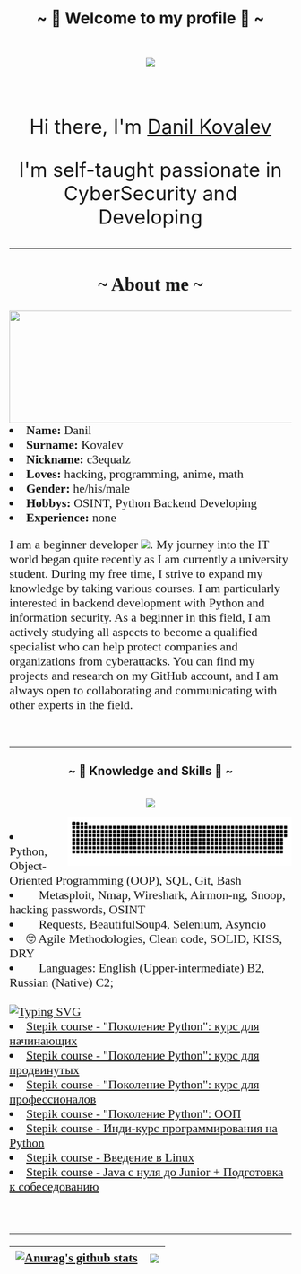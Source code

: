 <!DOCTYPE html>
<html lang="ru">
    <body>
    <h1 align="center">~ 💖 Welcome to my profile 💖 ~</h1>
    <br>
    <div align="center" style="font-size:35px">
   <img src="https://i.redd.it/clean-and-minimalistic-vagabond-banner-for-discord-and-v0-48g7ci8ondia1.jpg?s=3da2b0853c71197ecf60aed4d1c68d695d52dc47" />
    <br>
    <br>
  <p> Hi there, I'm <a href="https://github.com/C3EQUALZz/C3EQUALZz" target="_blank"> Danil Kovalev </a> </p>
  <p>I'm self-taught passionate in CyberSecurity and Developing </p>
    </div>

<div style="font-family: FiraCode; font-size: 22px">
  <hr>
  <h2 align="center">  ~ About me ~  </h2>
  <div align="center">
<img src="https://cdn140.picsart.com/287425545055211.png" width="600px" height="200.5px" align="right">
  </div>
<li><b>Name:</b> Danil </li>
<li><b>Surname:</b> Kovalev </li>
<li><b>Nickname:</b> c3equalz </li>
<li><b>Loves:</b> hacking, programming, anime, math </li>
<li><b>Gender:</b> he/his/male </li>
<li><b>Hobbys:</b> OSINT, Python Backend Developing </li>
<li><b>Experience:</b> none </li>
<p align="left"> I am a beginner developer <img src="https://media.giphy.com/media/WUlplcMpOCEmTGBtBW/giphy.gif" width="30px">.
My journey into the IT world began quite recently as I am currently a university student. During my free time, I strive to expand my knowledge by taking various courses. I am particularly interested in backend development with Python and information security. As a beginner in this field, I am actively studying all aspects to become a qualified specialist who can help protect companies and organizations from cyberattacks. You can find my projects and research on my GitHub account, and I am always open to collaborating and communicating with other experts in the field. </p>
<br>
</div>
<hr>

<div>
<h2 align="center">            ~ 📇 Knowledge and Skills 📇 ~</h2>
 <br>
  <div align="center">
  <a href="https://github.com/C3EQUALZz">
    <img src="https://skillicons.dev/icons?i=python,java,bash,git,linux,regex,html,css,postgres,cloudflare" align="center"/><br><br>
  <img width="400" src="photo_github/github-snake.svg" alt="snake" align="right"/>
  </a>
  </div>
</div>

<div style="font-family: FiraCode; font-size: 22px">
<p align = 'left'>
<li> 🌱 Python, Object-Oriented Programming (OOP), SQL, Git, Bash </li> 
<li> 🔭 Metasploit, Nmap, Wireshark, Airmon-ng, Snoop, hacking passwords, OSINT </li> 
<li> 🤔 Requests, BeautifulSoup4, Selenium, Asyncio </li>
<li> 🤓 Agile Methodologies, Clean code, SOLID, KISS, DRY </li>
<li> &#128220 Languages: English (Upper-intermediate) B2, Russian (Native) C2; </li>
<br>
<a href="https://git.io/typing-svg"><img src="https://readme-typing-svg.herokuapp.com?font=Fira+Code&pause=1000&width=435&lines=Certificates+for+completed+courses:" alt="Typing SVG" /></a>
<li> <a href="https://stepik.org/cert/1560586"> Stepik course - "Поколение Python": курс для начинающих </a> </li>
<li> <a href="https://stepik.org/cert/1909905"> Stepik course - "Поколение Python": курс для продвинутых </a> </li>
<li> <a href="https://stepik.org/cert/2136212"> Stepik course - "Поколение Python": курс для профессионалов </a></li>
<li> <a href="https://stepik.org/cert/2157118"> Stepik course - "Поколение Python": ООП</a></li>
<li> <a href="https://stepik.org/cert/1932793"> Stepik course - Инди-курс программирования на Python </a> </li>
<li> <a href="https://stepik.org/cert/2074813"> Stepik course - Введение в Linux </a> </li>
<li> <a href="https://stepik.org/cert/2360757"> Stepik course - Java с нуля до Junior + Подготовка к собеседованию </a> </li>
</p>
<br>
<hr>


</body>
</html>


| <a href="https://github.com/anuraghazra/github-readme-stats"><img align="center" src="https://github-readme-stats.vercel.app/api?username=C3EQUALZz&show_icons=true&include_all_commits=true&theme=dracula&hide_border=true" alt="Anurag's github stats" /></a> | <a href="https://github.com/anuraghazra/github-readme-stats"><img align="center" src="https://github-readme-stats.vercel.app/api/top-langs/?username=C3EQUALZz&layout=compact&theme=dracula&hide_border=true" /></a> |
|-----------------------------------------------------------------------------------------------------------------------------------------------------------------------------------------------------------------------------------------------------------------|----------------------------------------------------------------------------------------------------------------------------------------------------------------------------------------------------------------------|
